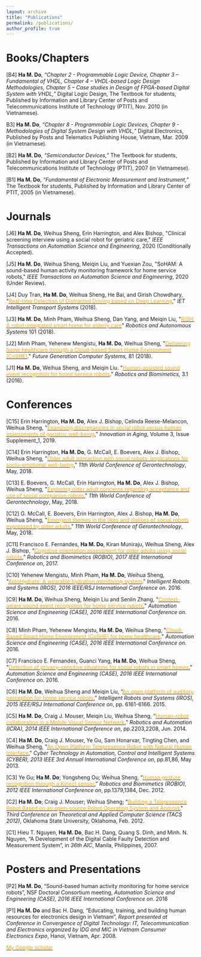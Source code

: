 ```yaml
---
layout: archive
title: "Publications"
permalink: /publications/
author_profile: true
---
```

# Books/Chapters
[B4] **Ha M. Do**, *“Chapter 2 - Programmable Logic Device, Chapter 3 – Fundamental of VHDL, Chapter 4 – VHDL-based Logic Design Methodologies, Chapter 5 – Case studies in  Design of FPGA-based Digital System with VHDL,”* Digital Logic Design, The Textbook for students, Published by Information and Library Center of Posts and Telecommunications Institute of Technology (PTIT), Nov. 2010 (in Vietnamese).

B3] **Ha M. Do**, *“Chapter 8 - Programmable Logic Devices, Chapter 9 - Methodologies of Digital System Design with VHDL,”* Digital Electronics, Published by Posts and Telematics Publishing House, Vietnam, Mar. 2009 (in Vietnamese).

[B2] **Ha M. Do**, *“Semiconductor Devices,”* The Textbook for students, Published by Information and Library Center of Posts and Telecommunications Institute of Technology (PTIT), 2007 (in Vietnamese).

[B1] **Ha M. Do**, *“Fundamental of Electronic Measurement and Instrument,”* The Textbook for students, Published by Information and Library Center of PTIT, 2005 (in Vietnamese).

# Journals
[J6] **Ha M. Do**, Weihua Sheng, Erin Harrington, and Alex Bishop, "Clinical screening interview using a social robot for geriatric care," *IEEE Transactions on Automation Science and Engineering*, 2020 (Conditionally Accepted).

[J5] **Ha M. Do**, Weihua Sheng, Meiqin Liu, and Yuexian Zou, "SoHAM: A sound-based human
activity monitoring framework for home service robots," *IEEE Transactions on Automation Science and Engineering*, 2020 (Under Review).

[J4] Duy Tran, **Ha M. Do**, Weihua Sheng, He Bai, and Girish Chowdhary, "[<span style="color:orange">Real-time Detection of
Distracted Driving based on Deep Learning</span>](http://dx.doi.org/10.1049/iet-its.2018.5172)," *IET Intelligent Transport Systems* (2018).

[J3] **Ha M. Do**, Minh Pham, Weihua Sheng, Dan Yang, and Meiqin Liu, "[<span style="color:orange">RiSH: A robot-integrated smart home for elderly care</span>](https://doi.org/10.1016/j.robot.2017.12.008)" *Robotics and Autonomous Systems* 101 (2018).

[J2] Minh Pham, Yehenew Mengistu, **Ha M. Do**, Weihua Sheng, "[<span style="color:orange">Delivering home healthcare through a Cloud-based Smart Home Environment (CoSHE)</span>](https://doi.org/10.1016/j.future.2017.10.040)." *Future Generation Computer Systems,* 81 (2018).

[J1] **Ha M. Do**, Weihua Sheng, and Meiqin Liu. "[<span style="color:orange">Human-assisted sound event recognition for home service robots</span>](https://link.springer.com/article/10.1186/s40638-016-0042-2)." *Robotics and Biomimetics,* 3.1 (2016).

# Conferences
[C15] Erin Harrington, **Ha M. Do**, Alex J. Bishop, Celinda Reese-Melancon, Weihua Sheng, "[<span style="color:orange">Examining discrepancies in social robot versus human assessments of geriatric well-being</span>](https://doi.org/10.1093/geroni/igz038.1199),” *Innovation in Aging*, Volume 3, Issue Supplement_1, 2019.		

[C14] Erin Harrington, **Ha M. Do**, G. McCall, E. Boevers, Alex J. Bishop, Weihua Sheng, "[<span style="color:orange">Older adult interaction with social robots: Implications for socio-emotional well-being</span>](https://doi.org/10.4017/gt.2018.17.s.117.00
)," *11th World Conference of Gerontechnology*, May, 2018.   

[C13] E. Boevers, G. McCall, Erin Harrington, **Ha M. Do**, Alex J. Bishop, Weihua Sheng, "[<span style="color:orange">Exploring older adult concerns regarding acceptance and use of social companion robots</span>](https://doi.org/10.4017/gt.2018.17.s.116.00)," *11th World Conference of Gerontechnology*, May, 2018.

[C12] G. McCall, E. Boevers, Erin Harrington, Alex J. Bishop, **Ha M. Do**, Weihua Sheng, "[<span style="color:orange">Emergent themes in the likes and dislikes of social robots expressed by older adults</span>](https://doi.org/10.4017/gt.2018.17.s.119.00)," *11th World Conference of Gerontechnology*, May, 2018.

[C11] Francisco E. Fernandes, **Ha M. Do**, Kiran Muniraju, Weihua Sheng, Alex J. Bishop, “[<span style="color:orange">Cognitive orientation assessment for older adults using social robots</span>](https://ieeexplore.ieee.org/abstract/document/8324417/),” *Robotics and Biomimetics (ROBIO), 2017 IEEE International Conference on*, 2017.

[C10] Yehenew Mengistu, Minh Pham, **Ha M. Do**, Weihua Sheng, "[<span style="color:orange">AutoHydrate: A wearable hydration monitoring system</span>](http://ieeexplore.ieee.org/abstract/document/7759295/)." *Intelligent Robots and Systems (IROS), 2016 IEEE/RSJ International Conference on*. 2016.

[C9] **Ha M. Do**, Weihua Sheng, Meiqin Liu and Senlin Zhang, "[<span style="color:orange">Context-aware sound event recognition for home service robots</span>](http://ieeexplore.ieee.org/abstract/document/7743476/)," *Automation Science and Engineering (CASE), 2016 IEEE International Conference on*. 2016.

[C8] Minh Pham, Yehenew Mengistu, **Ha M. Do**, Weihua Sheng, "[<span style="color:orange">Cloud-Based Smart Home Environment (CoSHE) for home healthcare</span>](http://ieeexplore.ieee.org/abstract/document/7743444/)." *Automation Science and Engineering (CASE), 2016 IEEE International Conference on*. 2016.

[C7] Francisco E. Fernandes, Guanci Yang, **Ha M. Do**, Weihua Sheng, "[<span style="color:orange">Detection of privacy-sensitive situations for social robots in smart homes</span>](http://ieeexplore.ieee.org/abstract/document/7743474/)," *Automation Science and Engineering (CASE), 2016 IEEE International Conference on*. 2016.

[C6] **Ha M. Do**, Weihua Sheng and Meiqin Liu, “[<span style="color:orange">An open platform of auditory perception for home service robots</span>](http://ieeexplore.ieee.org/abstract/document/7354255/),” *Intelligent Robots and Systems (IROS), 2015 IEEE/RSJ International Conference on*, pp. 6161-6166. 2015.

[C5] **Ha M. Do**, Craig J. Mouser, Meiqin Liu, Weihua Sheng, “[<span style="color:orange">Human-robot collaboration in a Mobile Visual Sensor Network</span>](http://ieeexplore.ieee.org/abstract/document/6907163/),” *Robotics and Automation (ICRA), 2014 IEEE International Conference on*, pp.2203,2208, Jun. 2014.

[C4] **Ha M. Do**, Craig J. Mouser, Ye Gu, Sam Honarvar, Tingting Chen, and Weihua Sheng, "[<span style="color:orange">An Open Platform Telepresence Robot with Natural Human Interface</span>](http://ieeexplore.ieee.org/abstract/document/6705424/),"  *Cyber Technology in Automation, Control and Intelligent Systems (CYBER), 2013 IEEE 3rd Annual International Conference on*, pp.81,86, May 2013.

[C3] Ye Gu; **Ha M. Do**; Yongsheng Ou; Weihua Sheng, “[<span style="color:orange">Human gesture recognition through a Kinect sensor</span>](http://ieeexplore.ieee.org/abstract/document/6491161/),” *Robotics and Biomimetics (ROBIO), 2012 IEEE International Conference on*, pp.1379,1384, Dec. 2012.

[C2] **Ha M. Do**; Craig J. Mouser; Weihua Sheng; “[<span style="color:orange">Building a Telepresence Robot Based on an open-source Robot Operating System and Android</span>](https://ascc.okstate.edu/sites/default/files/papers/HaDo_Craig_TACS_2012_Updated.pdf)," *Third Conference on Theoretical and Applied Computer Science (TACS 2012)*, Oklahoma State University, Oklahoma, Feb. 2012.

[C1] Hieu T. Nguyen, **Ha M. Do**, Bac H. Dang, Quang S. Dinh, and Minh. N. Nguyen, “A Development of the Digital Cable Faulty Detection and Measurement System”, in *36th AIC*, Manila, Philippines, 2007.

# Posters and Presentations
[P2] **Ha M. Do**, “Sound-based human activity monitoring for home service robots”, NSF Doctoral Consortium meeting, *Automation Science and Engineering (CASE), 2016 IEEE International Conference on*. 2016

[P1] **Ha M. Do** and Bac H. Dang, “Educating, training, and building human resources for electronics design in Vietnam”, *Report presented at Conference in Convergence of Digital Technology: IT, Telecommunication and Electronics organized by IDG and MIC in Vietnam Consumer Electronics Expo*, Hanoi, Vietnam, Apr. 2008.

[<span style="color:orange">My Google scholar</span>](https://scholar.google.com/citations?user=fquvbMIAAAAJ&hl=en)

